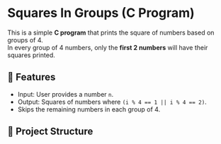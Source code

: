 # Squares In Groups (C Program)

This is a simple **C program** that prints the square of numbers based on groups of 4.  
In every group of 4 numbers, only the **first 2 numbers** will have their squares printed.

## 🚀 Features
- Input: User provides a number `n`.
- Output: Squares of numbers where `(i % 4 == 1 || i % 4 == 2)`.
- Skips the remaining numbers in each group of 4.

## 📂 Project Structure

